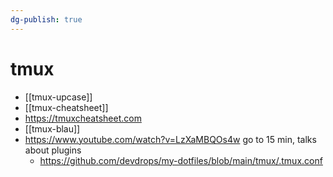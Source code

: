 ```yaml
---
dg-publish: true
---
```


# tmux

- [[tmux-upcase]]
- [[tmux-cheatsheet]]
- <https://tmuxcheatsheet.com>
- [[tmux-blau]]
- <https://www.youtube.com/watch?v=LzXaMBQOs4w> go to 15 min, talks about plugins
  - <https://github.com/devdrops/my-dotfiles/blob/main/tmux/.tmux.conf>
